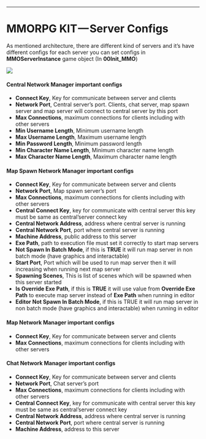 * * *

MMORPG KIT — **Server Configs**
===============================

As mentioned architecture, there are different kind of servers and it’s have different configs for each server you can set configs in **MMOServerInstance** game object (In **00Init\_MMO**)

![](https://cdn-images-1.medium.com/max/1600/0*RIhI1RLQVGr8ETSt)

#### Central Network Manager important configs

*   **Connect Key**, Key for communicate between server and clients
*   **Network Port**, Central server’s port. Clients, chat server, map spawn server and map server will connect to central server by this port
*   **Max Connections**, maximum connections for clients including with other servers
*   **Min Username Length**, Minimum username length
*   **Max Username Length**, Maximum username length
*   **Min Password Length**, Minimum password length
*   **Min Character Name Length**, Minimum character name length
*   **Max Character Name Length**, Maximum character name length

#### Map Spawn Network Manager important configs

*   **Connect Key**, Key for communicate between server and clients
*   **Network Port**, Map spawn server’s port
*   **Max Connections**, maximum connections for clients including with other servers
*   **Central Connect Key**, key for communicate with central server this key must be same as central’server connect key
*   **Central Network Address**, address where central server is running
*   **Central Network Port**, port where central server is running
*   **Machine Address**, public address to this server
*   **Exe Path**, path to execution file must set it correctly to start map servers
*   **Not Spawn In Batch Mode**, if this is **TRUE** it will run map server in non batch mode (have graphics and interactable)
*   **Start Port**, Port which will be used to run map server then it will increasing when running next map server
*   **Spawning Scenes**, This is list of scenes which will be spawned when this server started
*   **Is Override Exe Path**, if this is **TRUE** it will use value from **Override Exe Path** to execute map server instead of **Exe Path** when running in editor
*   **Editor Not Spawn In Batch Mode**, if this is TRUE it will run map server in non batch mode (have graphics and interactable) when running in editor

#### Map Network Manager important configs

*   **Connect Key**, Key for communicate between server and clients
*   **Max Connections**, maximum connections for clients including with other servers

#### Chat Network Manager important configs

*   **Connect Key**, Key for communicate between server and clients
*   **Network Port**, Chat server’s port
*   **Max Connections**, maximum connections for clients including with other servers
*   **Central Connect Key**, key for communicate with central server this key must be same as central’server connect key
*   **Central Network Address**, address where central server is running
*   **Central Network Port**, port where central server is running
*   **Machine Address**, address to this server